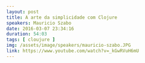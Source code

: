 ```yaml
---
layout: post
title: A arte da simplicidade com Clojure
speakers: Mauricio Szabo
date: 2016-03-07 23:34:16
duration: 54:03
tags: [ cloujure ]
img: /assets/image/speakers/mauricio-szabo.JPG
link: https://www.youtube.com/watch?v=_kGwRVuH6mU
---
```

